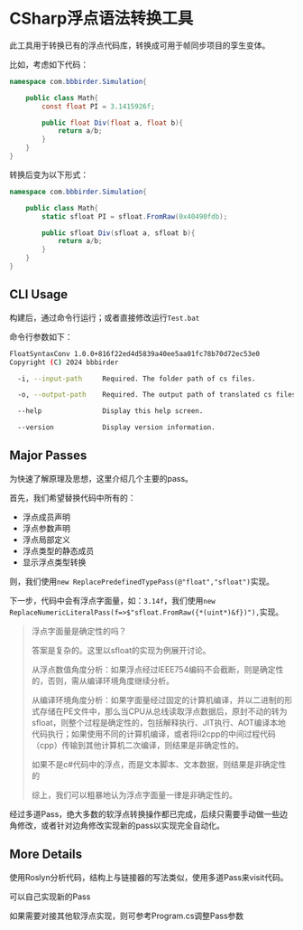 # CSharp浮点语法转换工具

此工具用于转换已有的浮点代码库，转换成可用于帧同步项目的孪生变体。

比如，考虑如下代码：

```csharp
namespace com.bbbirder.Simulation{

    public class Math{
        const float PI = 3.1415926f;

        public float Div(float a, float b){
            return a/b;
        }
    }
}
```
转换后变为以下形式：

```csharp
namespace com.bbbirder.Simulation{

    public class Math{
        static sfloat PI = sfloat.FromRaw(0x40490fdb);

        public sfloat Div(sfloat a, sfloat b){
            return a/b;
        }
    }
}
```
## CLI Usage
构建后，通过命令行运行；或者直接修改运行`Test.bat`

命令行参数如下：
```bash
FloatSyntaxConv 1.0.0+816f22ed4d5839a40ee5aa01fc78b70d72ec53e0
Copyright (C) 2024 bbbirder

  -i, --input-path     Required. The folder path of cs files.

  -o, --output-path    Required. The output path of translated cs files.

  --help               Display this help screen.

  --version            Display version information.
```

## Major Passes

为快速了解原理及思想，这里介绍几个主要的pass。

首先，我们希望替换代码中所有的：
* 浮点成员声明
* 浮点参数声明
* 浮点局部定义
* 浮点类型的静态成员
* 显示浮点类型转换

则，我们使用`new ReplacePredefinedTypePass(@"float","sfloat")`实现。

下一步，代码中会有浮点字面量，如：`3.14f`，我们使用`new ReplaceNumericLiteralPass(f=>$"sfloat.FromRaw({*(uint*)&f})"),`实现。

> 浮点字面量是确定性的吗？
> 
> 答案是复杂的。这里以sfloat的实现为例展开讨论。
> 
> 从浮点数值角度分析：如果浮点经过IEEE754编码不会截断，则是确定性的，否则，需从编译环境角度继续分析。
> 
> 从编译环境角度分析：如果字面量经过固定的计算机编译，并以二进制的形式存储在PE文件中，那么当CPU从总线读取浮点数据后，原封不动的转为sfloat，则整个过程是确定性的，包括解释执行、JIT执行、AOT编译本地代码执行；如果使用不同的计算机编译，或者将il2cpp的中间过程代码（cpp）传输到其他计算机二次编译，则结果是非确定性的。
>
> 如果不是c#代码中的浮点，而是文本脚本、文本数据，则结果是非确定性的
>
> 综上，我们可以粗暴地认为浮点字面量一律是非确定性的。

经过多道Pass，绝大多数的软浮点转换操作都已完成，后续只需要手动做一些边角修改，或者针对边角修改实现新的pass以实现完全自动化。

## More Details

使用Roslyn分析代码，结构上与链接器的写法类似，使用多道Pass来visit代码。

可以自己实现新的Pass

如果需要对接其他软浮点实现，则可参考Program.cs调整Pass参数

